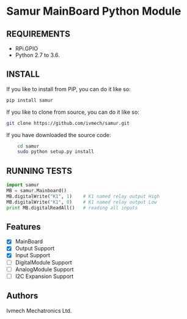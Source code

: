 # Samur MainBoard Python Module

REQUIREMENTS
--------

* RPi.GPIO
* Python 2.7 to 3.6.

INSTALL
--------

If you like to install from PiP, you can do it like so:

```bash
pip install samur 
```

If you like to clone from source, you can do it like so:

```bash
git clone https://github.com/ivmech/samur.git
```

If you have downloaded the source code:

```bash
    cd samur
    sudo python setup.py install
```

RUNNING TESTS
--------

```python
import samur
MB = samur.Mainboard()
MB.digitalWrite("K1", 1)    # K1 named relay output High
MB.digitalWrite("K1", 0)    # K1 named relay output Low
print MB.digitalReadAll()   # reading all inputs
```

Features
--------

* [x] MainBoard
* [x] Output Support
* [x] Input Support
* [ ] DigitalModule Support
* [ ] AnalogModule Support
* [ ] I2C Expansion Support

Authors
-------

Ivmech Mechatronics Ltd.
